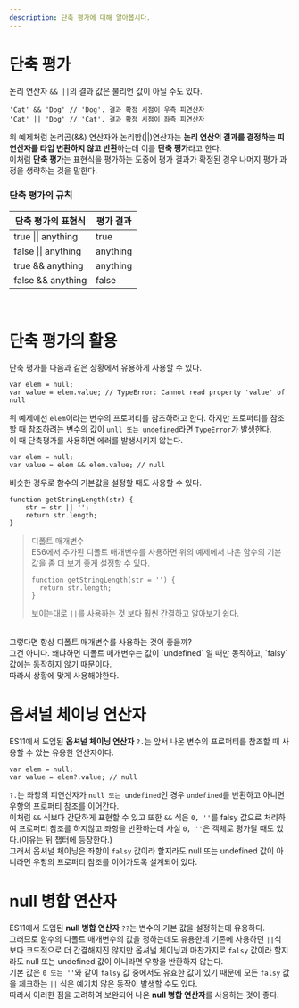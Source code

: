 ```yaml
---
description: 단축 평가에 대해 알아봅시다.
---
```


# 단축 평가
논리 연산자 `&& ||`의 결과 값은 불리언 값이 아닐 수도 있다. <br>
```
'Cat' && 'Dog' // 'Dog'. 결과 확정 시점이 우측 피연산자
'Cat' || 'Dog' // 'Cat'. 결과 확정 시점이 좌측 피연산자
```
위 예제처럼 논리곱(&&) 연산자와 논리합(||)연산자는 **논리 연산의 결과를 결정하는 피연산자를 타입 변환하지 않고 반환**하는데 이를 **단축 평가**라고 한다. <br>
이처럼 **단축 평가**는 표현식을 평가하는 도중에 평가 결과가 확정된 경우 나머지 평가 과정을 생략하는 것을 말한다. <br>

### 단축 평가의 규칙
|단축 평가의 표현식| 평가 결과 |
|---|---|
|true \|\| anything | true |
|false \|\| anything | anything |
|true && anything | anything |
|false && anything |false |
<br>

# 단축 평가의 활용
단축 평가를 다음과 같은 상황에서 유용하게 사용할 수 있다.<br>
```
var elem = null;
var value = elem.value; // TypeError: Cannot read property 'value' of null
```
위 예제에선 `elem`이라는 변수의 프로퍼티를 참조하려고 한다. 하지만 프로퍼티를 참조할 때 참조하려는 변수의 값이 `unll 또는 undefined`라면 `TypeError`가 발생한다. <br>
이 때 단축평가를 사용하면 에러를 발생시키지 않는다. <br>
```
var elem = null;
var value = elem && elem.value; // null
```

비슷한 경우로 함수의 기본값을 설정할 때도 사용할 수 있다.
```
function getStringLength(str) {
    str = str || '';
    return str.length;
}
```

> 디폴트 매개변수 <br>
ES6에서 추가된 디폴트 매개변수를 사용하면 위의 예제에서 나온 함수의 기본 값을 좀 더 보기 좋게 설정할 수 있다. <br>
>```
>function getStringLength(str = '') {
>   return str.length;
>}
>```
>보이는대로 `||`를 사용하는 것 보다 훨씬 간결하고 알아보기 쉽다. <br>
<br>
그렇다면 항상 디폴트 매개변수를 사용하는 것이 좋을까? <br>
그건 아니다. 왜냐하면 디폴트 매개변수는 값이 `undefined` 일 때만 동작하고, `falsy` 값에는 동작하지 않기 때문이다. <br>
따라서 상황에 맞게 사용해야한다. <br>

# 옵셔널 체이닝 연산자
ES11에서 도입된 **옵셔널 체이닝 연산자** `?.`는 앞서 나온 변수의 프로퍼티를 참조할 때 사용할 수 았는 유용한 연산자이다. <br>
```
var elem = null;
var value = elem?.value; // null
```
`?.`는 좌항의 피연산자가 `null 또는 undefined`인 경우 `undefined`를 반환하고 아니면 우항의 프로퍼티 참조를 이어간다. <br>
이처럼 `&&` 식보다 간단하게 표현할 수 있고 또한 `&&` 식은 `0, ''`를 falsy 값으로 처리하여 프로퍼티 참조를 하지않고 좌항을 반환하는데 사실 `0, ''`은 객체로 평가될 때도 있다.(이유는 뒤 챕터에 등장한다.) <br>
그래서 옵셔널 체이닝은 좌항이 `falsy` 값이라 할지라도 null 또는 undefined 값이 아니라면 우항의 프로퍼티 참조를 이어가도록 설계되어 있다. <br>

# null 병합 연산자
ES11에서 도입된 **null 병합 연산자** `??`는 변수의 기본 값을 설정하는데 유용하다. <br>
그러므로 함수의 디폴트 매개변수의 값을 정하는데도 유용한데 기존에 사용하던 `||`식 보다 코드적으로 더 간결해지진 않지만 옵셔널 체이닝과 마찬가지로 `falsy` 값이라 할지라도 null 또는 undefined 값이 아니라면 우항을 반환하지 않는다. <br>
기본 값은 `0 또는 ''`와 같이 `falsy` 값 중에서도 유효한 값이 있기 때문에 모든 `falsy` 값을 체크하는 `||` 식은 예기치 않은 동작이 발생할 수도 있다. <br>
따라서 이러한 점을 고려하여 보완되어 나온 **null 병합 연산자**를 사용하는 것이 좋다. 



